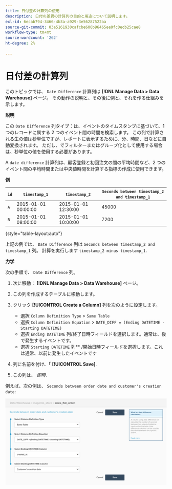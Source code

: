 ```yaml
---
title: 日付差の計算列の使用
description: 日付の差異の計算列の目的と用途について説明します。
exl-id: 6ecab794-3466-4b3a-a929-3e56287522aa
source-git-commit: 03a5161930cafcbe600b96465ee0fc0ecb25cae8
workflow-type: tm+mt
source-wordcount: '262'
ht-degree: 2%

---
```


# 日付差の計算列

このトピックでは、 `Date Difference` 計算列は **[!DNL Manage Data > Data Warehouse]** ページ。 その動作の説明と、その後に例と、それを作る仕組みを示します。

**説明**

この `Date Difference` 列タイプ：は、イベントのタイムスタンプに基づいて、1 つのレコードに属する 2 つのイベント間の時間を検索します。 この列で計算される生の値は秒単位ですが、レポートに表示するために、分、時間、日などに自動変換されます。 ただし、でフィルターまたはグループ化として使用する場合は、秒単位の値を使用する必要があります。

A `date difference` 計算列は、顧客登録と初回注文の間の平均時間など、2 つのイベント間の平均時間または中央値時間を計算する指標の作成に使用できます。

**例**

| **`id`** | **`timestamp_1`** | **`timestamp_2`** | **`Seconds between timestamp_2 and timestamp_1`** |
|--- |--- |--- |--- |
| `A` | 2015-01-01 00:00:00 | 2015-01-01 12:30:00 | 45000 |
| `B` | 2015-01-01 08:00:00 | 2015-01-01 10:00:00 | 7200 |

{style=&quot;table-layout:auto&quot;}


上記の例では、 `Date Difference` 列は `Seconds between timestamp_2 and timestamp_1` 列。 計算を実行します `timestamp_2 minus timestamp_1`.

**力学**

次の手順で、 `Date Difference` 列。

1. 次に移動： **[!DNL Manage Data > Data Warehouse]** ページ。
1. この列を作成するテーブルに移動します。
1. クリック **[!UICONTROL Create a Column]** 列を次のように設定します。
   * 選択 `Column Definition Type` > `Same Table`
   * 選択 `Column Definition Equation` > `DATE_DIFF = (Ending DATETIME - Starting DATETIME)`
   * 選択 `Ending DATETIME` 列/終了日時フィールドを選択します。通常は、後で発生するイベントです。
   * 選択 `Starting DATETIME` 列** /開始日時フィールドを選択します。これは通常、以前に発生したイベントです

1. 列に名前を付け、「 **[!UICONTROL Save]**.
1. この列は、 *即時*.

例えば、次の例は、 `Seconds between order date and customer's creation date`:

![](../../assets/date_diff.png)
